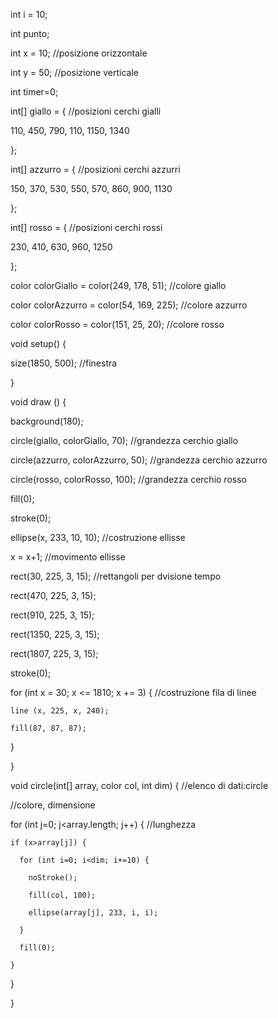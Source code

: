 int i = 10;

int punto; 

int x = 10; //posizione orizzontale 

int y = 50; //posizione verticale

int timer=0;

int[] giallo = { //posizioni cerchi gialli

  110, 450, 790, 110, 1150, 1340
  
};

int[] azzurro = { //posizioni cerchi azzurri 

  150, 370, 530, 550, 570, 860, 900, 1130
  
};

int[] rosso = { //posizioni cerchi rossi 

  230, 410, 630, 960, 1250
  
};

color colorGiallo = color(249, 178, 51); //colore giallo 

color colorAzzurro = color(54, 169, 225); //colore azzurro 

color colorRosso = color(151, 25, 20); //colore rosso 


void setup() {

  size(1850, 500); //finestra
  
}

void draw () {

  background(180);

  circle(giallo, colorGiallo, 70); //grandezza cerchio giallo 
  
  circle(azzurro, colorAzzurro, 50); //grandezza cerchio azzurro
  
  circle(rosso, colorRosso, 100); //grandezza cerchio rosso 
  

  fill(0);
  
  stroke(0);
  
  ellipse(x, 233, 10, 10); //costruzione ellisse 
  
  x = x+1; //movimento ellisse 

  rect(30, 225, 3, 15); //rettangoli per dvisione tempo 
  
  rect(470, 225, 3, 15); 
  
  rect(910, 225, 3, 15);
  
  rect(1350, 225, 3, 15);
  
  rect(1807, 225, 3, 15);

  stroke(0);

  for (int x = 30; x <= 1810; x += 3) { //costruzione fila di linee
  
    line (x, 225, x, 240);
    
    fill(87, 87, 87);
    
  }
  
}   


void circle(int[] array, color col, int dim) { //elenco di dati:circle

//colore, dimensione 

  for (int j=0; j<array.length; j++) { //lunghezza 
  
    if (x>array[j]) {
    
      for (int i=0; i<dim; i+=10) {
      
        noStroke(); 
        
        fill(col, 100);
        
        ellipse(array[j], 233, i, i);
        
      }
      
      fill(0);
      
    }
    
  }
  
} 

